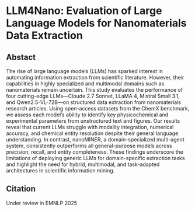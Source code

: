 # LLM4Nano: Evaluation of Large Language Models for Nanomaterials Data Extraction

## Abstact
The rise of large language models (LLMs) has sparked interest in automating information extraction from scientific literature. However, their capabilities in highly specialized and multimodal domains such as nanomaterials remain uncertain. This study evaluates the performance of four cutting-edge LLMs—Cloude 2.7 Sonnet, LLaMA 4, Mistral Small 3.1, and Qwen2.5-VL-72B—on structured data extraction from nanomaterials research articles. Using open-access datasets from the ChemX benchmark, we assess each model’s ability to identify key physicochemical and experimental parameters from unstructured text and figures. Our results reveal that current LLMs struggle with modality integration, numerical accuracy, and chemical entity resolution despite their general language understanding. In contrast, nanoMINER, a domain-specialized multi-agent system, consistently outperforms all general-purpose models across precision, recall, and entity completeness. These findings underscore the limitations of deploying generic LLMs for domain-specific extraction tasks and highlight the need for hybrid, multimodal, and task-adapted architectures in scientific information mining.


## Citation

Under review in EMNLP 2025
